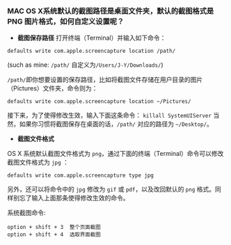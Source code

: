 ### MAC OS X系统默认的截图路径是桌面文件夹，默认的截图格式是 PNG 图片格式，如何自定义设置呢？

* **截图保存路径**
打开终端（Terminal）并输入如下命令：

```
defaults write com.apple.screencapture location /path/ 
```
 (such as mine:  `/path/` 自定义为`/Users/J-Y/Downloads/`)
 
`/path/`即你想要设置的保存路径，比如将截图文件存储在用户目录的图片（Pictures）文件夹，命令则为：


```
defaults write com.apple.screencapture location ~/Pictures/
```

接下来，为了使得修改生效，输入下面这条命令：
`killall SystemUIServer`
当然，如果你习惯将截图保存在桌面的话，`/path/` 对应的路径为 `~/Desktop/`。

* **截图文件格式**

OS X 系统默认截图文件格式为 `png`，通过下面的终端（Terminal）命令可以修改截图文件格式为 `jpg` ：
```
defaults write com.apple.screencapture type jpg
```

另外，还可以将命令中的 `jpg` 修改为 `gif` 或 `pdf`，以及改回默认的 `png` 格式。同样别忘了输入上面那条使得修改生效的命令。

系统截图命令:

```
option + shift + 3  整个页面截图
option + shift + 4  选取界面截图
```